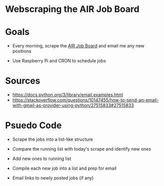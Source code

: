 # Webscraping the AIR Job Board

# Goals

- Every morning, scrape the [AIR Job Board](https://www.airweb.org/resources/job-board) and email me any new positions

- Use Raspberry Pi and CRON to schedule jobs

# Sources

- https://docs.python.org/3/library/email.examples.html
- https://stackoverflow.com/questions/10147455/how-to-send-an-email-with-gmail-as-provider-using-python/27515833#27515833


# Psuedo Code

- Scrape the jobs into a list-like structure

- Compare the running list with today's scrape and identify new ones

- Add new ones to running list

- Compile each new job into a list and prep for email

- Email links to newly posted jobs (if any)

